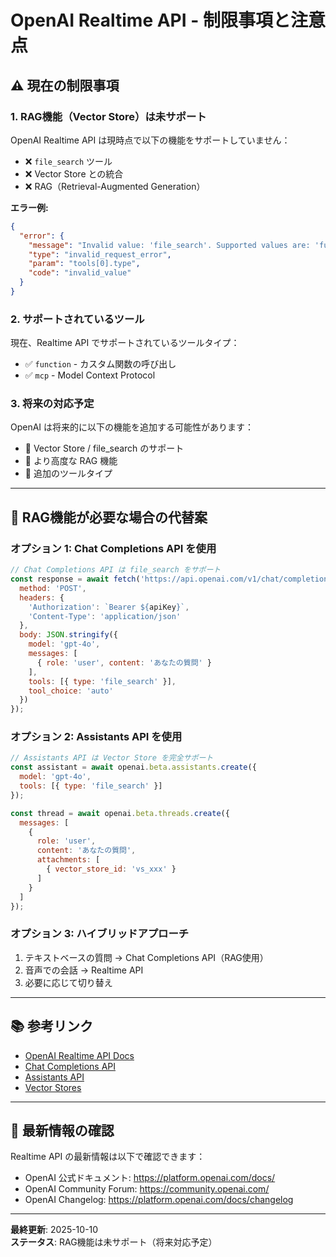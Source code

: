 # OpenAI Realtime API - 制限事項と注意点

## ⚠️ 現在の制限事項

### 1. RAG機能（Vector Store）は未サポート

OpenAI Realtime API は現時点で以下の機能をサポートしていません：

- ❌ `file_search` ツール
- ❌ Vector Store との統合
- ❌ RAG（Retrieval-Augmented Generation）

**エラー例:**
```json
{
  "error": {
    "message": "Invalid value: 'file_search'. Supported values are: 'function' and 'mcp'.",
    "type": "invalid_request_error",
    "param": "tools[0].type",
    "code": "invalid_value"
  }
}
```

### 2. サポートされているツール

現在、Realtime API でサポートされているツールタイプ：

- ✅ `function` - カスタム関数の呼び出し
- ✅ `mcp` - Model Context Protocol

### 3. 将来の対応予定

OpenAI は将来的に以下の機能を追加する可能性があります：

- 📅 Vector Store / file_search のサポート
- 📅 より高度な RAG 機能
- 📅 追加のツールタイプ

---

## 🔄 RAG機能が必要な場合の代替案

### オプション 1: Chat Completions API を使用

```javascript
// Chat Completions API は file_search をサポート
const response = await fetch('https://api.openai.com/v1/chat/completions', {
  method: 'POST',
  headers: {
    'Authorization': `Bearer ${apiKey}`,
    'Content-Type': 'application/json'
  },
  body: JSON.stringify({
    model: 'gpt-4o',
    messages: [
      { role: 'user', content: 'あなたの質問' }
    ],
    tools: [{ type: 'file_search' }],
    tool_choice: 'auto'
  })
});
```

### オプション 2: Assistants API を使用

```javascript
// Assistants API は Vector Store を完全サポート
const assistant = await openai.beta.assistants.create({
  model: 'gpt-4o',
  tools: [{ type: 'file_search' }]
});

const thread = await openai.beta.threads.create({
  messages: [
    {
      role: 'user',
      content: 'あなたの質問',
      attachments: [
        { vector_store_id: 'vs_xxx' }
      ]
    }
  ]
});
```

### オプション 3: ハイブリッドアプローチ

1. テキストベースの質問 → Chat Completions API（RAG使用）
2. 音声での会話 → Realtime API
3. 必要に応じて切り替え

---

## 📚 参考リンク

- [OpenAI Realtime API Docs](https://platform.openai.com/docs/guides/realtime)
- [Chat Completions API](https://platform.openai.com/docs/guides/chat-completions)
- [Assistants API](https://platform.openai.com/docs/assistants)
- [Vector Stores](https://platform.openai.com/docs/assistants/tools/file-search)

---

## 🔔 最新情報の確認

Realtime API の最新情報は以下で確認できます：

- OpenAI 公式ドキュメント: https://platform.openai.com/docs/
- OpenAI Community Forum: https://community.openai.com/
- OpenAI Changelog: https://platform.openai.com/docs/changelog

---

**最終更新**: 2025-10-10  
**ステータス**: RAG機能は未サポート（将来対応予定）

